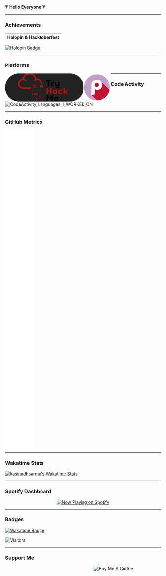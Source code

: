 💗 **Hello Everyone** 💗

---

### Achievements

| Holopin & Hacktoberfest |
| - |
[![Holopin Badge](https://holopin.me/kasinadhsarma)](https://holopin.io/@kasinadhsarma)

---

### Platforms

<a href="https://tryhackme.com/p/kasinadhsarma" target="_blank">
  <img src="img/tryhackme.png" align="left" alt="TryHackMe" style="height:90px;">
</a>
<a href="https://play.picoctf.org/users/kasinadhsarma" target="_blank">
  <img src="img/picoctf.png" align="left" alt="PicoCTF" style="height:90px;">
</a>

---

### Code Activity

![CodeActivity_Languages_I_WORKED_ON](https://wakatime.com/share/@kasinadhsarma/44477e3c-1801-4673-b4ea-0c5fbbc4ea82.svg)

---

### GitHub Metrics

![GitHub Metrics](github-metrics.svg)

---

### Wakatime Stats

[![kasinadhsarma's Wakatime Stats](https://github-readme-stats.vercel.app/api/wakatime?username=kasinadhsarma&layout=compact)](https://github.com/kasinadhsarma/github-readme-stats)

---

### Spotify Dashboard

<a href="https://github.com/kasinadhsarma/spotify_dashbord" target="_blank">
  <p align="center">
    <img src="https://spotify-dashbord.vercel.app/api/now-playing" alt="Now Playing on Spotify">
  </p>
</a>

---

### Badges

[![Wakatime Badge](https://wakatime.com/badge/user/9849b760-c9b2-46e7-b469-271f5faa6c63.svg)](https://wakatime.com/@9849b760-c9b2-46e7-b469-271f5faa6c63)

![Visitors](https://api.visitorbadge.io/api/visitors?path=https%3A%2F%2Fgithub.com%2Fkasinadhsarma&countColor=%23ff8a65)

---

### Support Me

<a href="https://www.buymeacoffee.com/kasinadhsarma" target="_blank">
  <img src="https://cdn.buymeacoffee.com/buttons/v2/default-red.png" align="right" alt="Buy Me A Coffee" style="height:60px;width:217px;">
</a>
